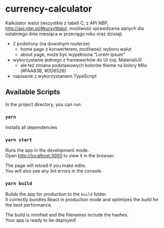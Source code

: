 # currency-calculator

Kalkulator walut (wszystkie z tabeli C, z API NBP, http://api.nbp.pl/#kursyWalut, możliwość sprawdzania danych dla ostatniego dnia miesiąca w przeciągu roku oraz dzisiaj)

* 2 podstrony (na dowolnym routerze):
    * home page z konwerterem, możliwość wyboru walut
    * about page, może być wypełniona "Lorem ipsum"
* wykorzystanie jednego z frameworków do UI (np. MaterialUI)
    * ale też zmiana podstawowych kolorów theme na kolory Milo (#FAA83B, #DD6526)
* napisanie z wykorzystaniem TypeScript

## Available Scripts

In the project directory, you can run:

### `yarn`

Installs all dependencies

### `yarn start`

Runs the app in the development mode.\
Open [http://localhost:3000](http://localhost:3000) to view it in the browser.

The page will reload if you make edits.\
You will also see any lint errors in the console.

### `yarn build`

Builds the app for production to the `build` folder.\
It correctly bundles React in production mode and optimizes the build for the best performance.

The build is minified and the filenames include the hashes.\
Your app is ready to be deployed!
